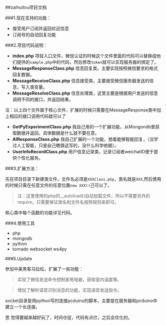 ##zaihuitou项目文档

###1.现在支持的功能：

- 接受用户订阅并返回欢迎信息
- 订阅号的自动回复功能

###2.项目代码说明：

- **index.php** 项目入口文件，微信认证的时候这个文件里面的代码可以替换成他们提供的`sample.php`中的代码，然后修改`token`就可以实现服务器的绑定了。
- **MessageResponseClass.php** 信息回复类，主要实现按照微信要求的格式回复数据。
- **MessageReceiveClass.php**  信息接受类，主要接受微信服务器发送的信息，写入类变量。
- **MessageResolveClass.php**  信息处理类，这里主要是根据用户发送的信息调用不同的接口，并返回结果。

注：以上四个文件属于核心文件，扩展的时候只需要在MessageResponse类中加上相应的接口调用代码就可以了
- **GetPyExperimentClass.php**  我自己用的一个扩展功能，从Mongondb里获取数据并返回，具体数据是什么就不要在意。
- **AIResponseClass.php** 我自己扩展的一个功能，想着能够智能回复，（没学过人工智能，只是自己瞎猜这写的，没什么科学依据）。
- **UserInfoRecordClass.php** 用户信息记录类，记录订阅者weichatID便于提供个性化服务。

###3.扩展方法：

先在项目目录下新建类文件，文件名必须是`XXXClass.php`，类名就是`XXX`,然后使用的时候只需在任意文件的任意位置`new XXX()`己可以了。

>注：这里使用的php的__autoload()自动加载文件，所以不需要另外的require，只需要保证类名和文件名按照规则来即可。

核心类中每个函数的功能详见代码。

###4.使用工具

- php
- mongodb
- python
- tornado websocket ws4py

###5.Update

参加中美黑客马拉松，扩展了一些功能：

> 实现了微信发送命令控制家用电器，获取室内温度等。

>增加了解析语音识别消息的功能，实现语音发送指令。

socket目录是用python写的连接pcduino的脚本，主要是在服务器和pcduino中建立一个长连接。

恩 觉得要越来越好玩了，时间仓促，代码有点烂，之后会优化的。